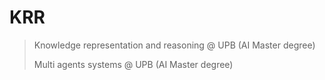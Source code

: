 # KRR

> Knowledge representation and reasoning @ UPB (AI Master degree)
> 
> Multi agents systems @ UPB (AI Master degree)

